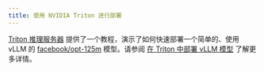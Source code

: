 ```yaml
---
title: 使用 NVIDIA Triton 进行部署
---
```


[Triton 推理服务器](https://github.com/triton-inference-server) 提供了一个教程，演示了如何快速部署一个简单的、使用 vLLM 的 [facebook/opt-125m](https://huggingface.co/facebook/opt-125m) 模型。请参阅 [在 Triton 中部署 vLLM 模型](https://github.com/triton-inference-server/tutorials/blob/main/Quick_Deploy/vLLM/README.md#deploying-a-vllm-model-in-triton) 了解更多详情。
